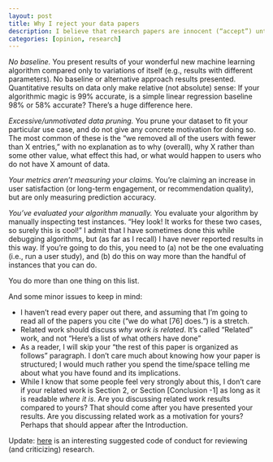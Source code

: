 ```yaml
---
layout: post
title: Why I reject your data papers
description: I believe that research papers are innocent (“accept”) until proven guilty (“reject”).
categories: [opinion, research]
---
```


*No baseline.* You present results of your wonderful new machine learning algorithm compared only to variations of itself (e.g., results with different parameters). No baseline or alternative approach results presented. Quantitative results on data only make relative (not absolute) sense: If your algorithmic magic is 99% accurate, is a simple linear regression baseline 98% or 58% accurate? There’s a huge difference here.

*Excessive/unmotivated data pruning.* You prune your dataset to fit your particular use case, and do not give any concrete motivation for doing so. The most common of these is the “we removed all of the users with fewer than X entries,” with no explanation as to why (overall), why X rather than some other value, what effect this had, or what would happen to users who do not have X amount of data.

*Your metrics aren’t measuring your claims.* You’re claiming an increase in user satisfaction (or long-term engagement, or recommendation quality), but are only measuring prediction accuracy.

*You’ve evaluated your algorithm manually.* You evaluate your algorithm by manually inspecting test instances. “Hey look! It works for these two cases, so surely this is cool!” I admit that I have sometimes done this while debugging algorithms, but (as far as I recall) I have never reported results in this way. If you’re going to do this, you need to (a) not be the one evaluating (i.e., run a user study), and (b) do this on way more than the handful of instances that you can do. 

You do more than one thing on this list.

And some minor issues to keep in mind:
* I haven’t read every paper out there, and assuming that I’m going to read all of the papers you cite (“we do what [76] does.”) is a stretch.
* Related work should discuss _why work is related_. It’s called “Related” work, and not “Here’s a list of what others have done”
* As a reader, I will skip your “the rest of this paper is organized as follows” paragraph. I don’t care much about knowing how your paper is structured; I would much rather you spend the time/space telling me about what you have found and its implications.
* While I know that some people feel very strongly about this, I don’t care if your related work is Section 2, or Section [Conclusion -1] as long as it is readable _where it is_. Are you discussing related work results compared to yours? That should come after you have presented your results. Are you discussing related work as a motivation for yours? Perhaps that should appear after the Introduction.

Update: [here](https://www.brainpickings.org/2014/03/28/daniel-dennett-rapoport-rules-criticism/) is an interesting suggested code of conduct for reviewing (and criticizing) research.
